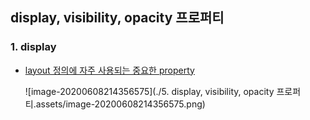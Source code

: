 ## display, visibility, opacity 프로퍼티



### 1. display

- <u>layout 정의에 자주 사용되는 중요한 property</u>

  ![image-20200608214356575](./5. display, visibility, opacity 프로퍼티.assets/image-20200608214356575.png)